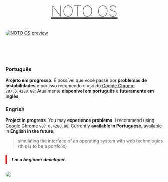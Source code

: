 [<h1 style="font-size: 3rem; text-align: center; font-weight: 100; color: #450052" onmouseover="this.style.color = '#c100e6'" onmouseout="this.style.color = '#450052'">NOTO OS</h1>](https://meawto.github.io/)

[<img alt="NOTO OS preview" src="https://i.imgur.com/tv1Cioy.png" onmouseover="this.style.transform = 'scale(1.03)'; this.style.boxShadow = '0 0.6rem 1.2rem black';" onmouseout="this.style.transform = 'scale(1)'; this.style.boxShadow = '0 0.6rem 1.2rem transparent'" style="border-radius: 0.8rem; box-shadow: 0 0.6rem 1.2rem transparent; display: block; margin: 0 auto; margin-bottom: 6rem; transition: transform 100ms ease-out, box-shadow 200ms">](https://meawto.github.io/)

### Português
**Projeto em progresso**. É possível que você passe por **problemas de instabilidades** e por isso recomendo o uso do [Google Chrome](https://www.google.com/chrome/) `v87.0.4280.88`;
Atualmente **disponível em português** e **futuramente em inglês**;

 ### Engrish
**Project in progress**. You may **experience problems**. I recommend using [Google Ghrome](https://www.google.com/chrome/) `v87.0.4280.88`;
Currently **available in Portuguese**, available in **English in the future**;

> simulating the interface of an operating system with web technologies (this is to be a portfolio)

<h5 style="border-left: 0.25rem solid red; padding: 0.4rem 1rem; color: var(--color-text-tertiary);"> I'm a beginner developer.</h5>

<img src="https://data.whicdn.com/images/329013573/original.gif" style="display: block; border-radius: 0.8rem">